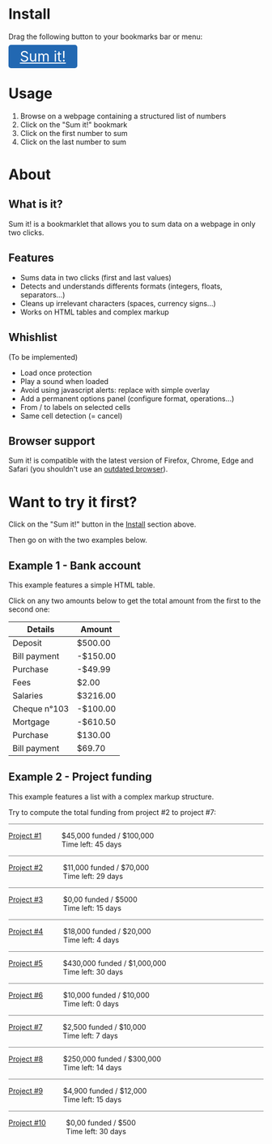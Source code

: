<!--

    /!\ WARNING : THIS FILE HAS BEEN GENERATED /!\

    Edit src/index.md, then rebuild with gulp.

-->

<style>
.bookmarklet {
	font-size: 2em;
	background-color: #2268b2;
	color: white;
	padding: 0.2em 0.8em;
	border-radius: 5px;
}
.bookmarklet:hover {
	color: white;
}
.example2 .spacer {
	border-bottom: 1px solid grey;
}
.example2 dt {
    display: inline-block;
    float: left;
}
.example2 dd {
    display: inline-block;
}
</style>


# Install

Drag the following button to your bookmarks bar or menu:

<a class="bookmarklet" href="javascript: (function() { &quot;use strict&quot;;var _slicedToArray=function(){return function(t,e){if(Array.isArray(t))return t;if(Symbol.iterator in Object(t))return function(t,e){var r=[],n=!0,a=!1,o=void 0;try{for(var i,u=t[Symbol.iterator]();!(n=(i=u.next()).done)&amp;&amp;(r.push(i.value),!e||r.length!==e);n=!0);}catch(t){a=!0,o=t}finally{try{!n&amp;&amp;u.return&amp;&amp;u.return()}finally{if(a)throw o}}return r}(t,e);throw new TypeError(&quot;Invalid attempt to destructure non-iterable instance&quot;)}}(),_createClass=function(){function t(t,e){for(var r=0;r&lt;e.length;r++){var n=e[r];n.enumerable=n.enumerable||!1,n.configurable=!0,&quot;value&quot;in n&amp;&amp;(n.writable=!0),Object.defineProperty(t,n.key,n)}}return function(e,r,n){return r&amp;&amp;t(e.prototype,r),n&amp;&amp;t(e,n),e}}();function _classCallCheck(t,e){if(!(t instanceof e))throw new TypeError(&quot;Cannot call a class as a function&quot;)}var Node={getAncestry:function(t){for(var e=[];t=t.parentNode;)e.unshift(t);return e},getCommonAncestor:function(t){var e=t.map(this.getAncestry);e.sort(function(t,e){return t.length-e.length});var r=e.shift(),n=null,a=function(t,a){for(var o=r[t],i=0,u=e.length;i&lt;u;i++){if(!e[i].some(function(t){return t===o}))return&quot;break|loop1&quot;}n=o};t:for(var o=0,i=r.length;o&lt;i;o++){if(&quot;break|loop1&quot;===a(o))break t}return console.log(&quot;Common ancestor:&quot;,n),n},getNthChild:function(t){for(var e=1;t=t.previousElementSibling;)e++;return e},querySimilarBetween:function(t,e,r){for(var n=r||this.getCommonAncestor([t,e]),a=this.getAncestry(e),o=[],i=void 0,u=void 0;t&amp;&amp;t!==n;)u=this.getNthChild(t),i=t.tagName.toLowerCase()+&quot;:nth-child(&quot;+u+&quot;)&quot;,o.unshift(i),t=t.parentNode;var s=o.shift().split(&quot;:&quot;)[0],l=u,c=this.getNthChild(a[a.indexOf(n)+1]);if(l&gt;c){var f=[c,l];l=f[0],c=f[1]}var h=s+&quot;:nth-child(n+&quot;+l+&quot;):nth-child(-n+&quot;+c+&quot;) &gt; &quot;+o.join(&quot; &gt; &quot;);return console.log(&quot;Selector:&quot;,h),n.querySelectorAll(h)}},Num={extractFloat:function(t){var e=void 0,r=void 0;if(e=(t=t.replace(/[^0-9,.-]+/g,&quot;&quot;)).match(/^-?(\d{1,3}(?:([,.])\d{3}(?:\2\d{3})*)?)((?!\2)[,.]\d+)?$/))r=e[1].replace(/[,.]/g,&quot;&quot;)+(e[3]?e[3].replace(&quot;,&quot;,&quot;.&quot;):&quot;&quot;);else{if(!(e=t.match(/^-?\d+([,.]\d+)?$/)))return[null,&quot;Ambiguous or badly formatted number: &quot;+t];r=t.replace(&quot;,&quot;,&quot;.&quot;)}return[parseFloat(r),null]},roundTwo:function(t){return Math.round(100*t)/100},format:function(t){return(new Intl.NumberFormat).format(this.roundTwo(t))}},Dataset=function(){function t(e){_classCallCheck(this,t),this.values=e||[]}return _createClass(t,[{key:&quot;add&quot;,value:function(t){return this.values.push(t),this}},{key:&quot;size&quot;,value:function(){return this.values.length}},{key:&quot;sum&quot;,value:function(){return this.values.reduce(function(t,e){return t+e},0)}},{key:&quot;sum_positive&quot;,value:function(){return this.values.filter(function(t){return t&gt;=0}).reduce(function(t,e){return t+e},0)}},{key:&quot;sum_negative&quot;,value:function(){return this.values.filter(function(t){return t&lt;0}).reduce(function(t,e){return t+e},0)}},{key:&quot;mean&quot;,value:function(){return this.sum()/this.size()}},{key:&quot;variance&quot;,value:function(){return new t(this.values.map(function(t){return Math.pow(t,2)})).mean()-Math.pow(this.mean(),2)}},{key:&quot;std&quot;,value:function(){return Math.sqrt(this.variance())}}]),t}(),Main={targets:[],listener:function(t){if(this.targets.length&gt;=2&amp;&amp;(this.targets[0].style.outline=&quot;none&quot;,this.targets[1].style.outline=&quot;none&quot;,this.targets=[]),t.target&amp;&amp;t.target.innerText&amp;&amp;t.target.innerText.match(/[0-9]+/)&amp;&amp;(this.targets.push(t.target),console.log(this.targets),t.target.style.outline=&quot;2px solid green&quot;,this.targets.length&gt;=2)){var e=Node.getCommonAncestor(this.targets);if(!e)return void alert(&quot;The clicked areas must belong to the same series of data&quot;);var r=Node.querySimilarBetween(this.targets[0],this.targets[1],e);console.log(&quot;Cells:&quot;,r);var n=new Dataset;Array.prototype.forEach.call(r,function(t){var e=Num.extractFloat(t.innerText),r=_slicedToArray(e,2),a=r[0],o=r[1];o?alert(o):(console.log(a),n.add(a))});var a=&quot;Total: &quot;+Num.format(n.sum())+&quot;  (+&quot;+Num.format(n.sum_positive())+&quot; / &quot;+Num.format(n.sum_negative())+&quot;)\n\nMean: &quot;+Num.format(n.mean())+&quot;\nStandard deviation: &quot;+Num.format(n.std())+&quot;\nVariance: &quot;+Num.format(n.variance())+&quot;\n\nNumber of values: &quot;+Num.format(n.size());setTimeout(function(){alert(a)},10)}}};document.querySelector(&quot;body&quot;).addEventListener(&quot;click&quot;,Main.listener.bind(Main)); }());">Sum it!</a>


# Usage

<ol>
	<li>Browse on a webpage containing a structured list of numbers</li>
	<li>Click on the "Sum it!" bookmark</li>
	<li>Click on the first number to sum</li>
	<li>Click on the last number to sum</li>
</ol>


# About

## What is it?

Sum it! is a bookmarklet that allows you to sum data
on a webpage in only two clicks.

## Features

<ul>
	<li>Sums data in two clicks (first and last values)</li>
	<li>Detects and understands differents formats (integers, floats, separators...)</li>
	<li>Cleans up irrelevant characters (spaces, currency signs...)</li>
	<li>Works on HTML tables and complex markup</li>
</ul>

## Whishlist

(To be implemented)

<ul>
	<li>Load once protection</li>
	<li>Play a sound when loaded</li>
	<li>Avoid using javascript alerts: replace with simple overlay</li>
	<li>Add a permanent options panel (configure format, operations...)</li>
	<li>From / to labels on selected cells</li>
	<li>Same cell detection (= cancel)</li>
</ul>

## Browser support

Sum it! is compatible with the latest version of Firefox, Chrome, Edge and Safari (you shouldn't use an [outdated browser](http://outdatedbrowser.com/en)).


# Want to try it first?

Click on the "Sum it!" button in the [Install](#install) section above.

Then go on with the two examples below.

## Example 1 - Bank account

This example features a simple HTML table.

Click on any two amounts below to get the total amount from the first to the second one:

<table class="example1">
	<thead>
		<tr><th>Details</th><th>Amount</th></tr>
	</thead>
	<tbody>
		<tr><td>Deposit</td><td>$500.00</td></tr>
		<tr><td>Bill payment</td><td>-$150.00</td></tr>
		<tr><td>Purchase</td><td>-$49.99</td></tr>
		<tr><td>Fees</td><td>$2.00</td></tr>
		<tr><td>Salaries</td><td>$3216.00</td></tr>
		<tr><td>Cheque n°103</td><td>-$100.00</td></tr>
		<tr><td>Mortgage</td><td>-$610.50</td></tr>
		<tr><td>Purchase</td><td>$130.00</td></tr>
		<tr><td>Bill payment</td><td>$69.70</td></tr>
	</tbody>
</table>

## Example 2 - Project funding

This example features a list with a complex markup structure.

Try to compute the total funding from project #2 to project #7: 

<div class="example2">
    <div class="container">
        <div class="spacer"></div>
        <div class="project">
            <dl><dt><a href="#">Project #1</a></dt>
                <dd><span><span class="number">$45,000</span><span> funded</span><span class="number"> / $100,000</span><span></span></span><span><br>Time left:<span class="number"> 45 days</span></span>
                </dd>
            </dl>
        </div>
        <div class="spacer"></div>
        <div class="project">
            <dl><dt><a href="#">Project #2</a></dt>
                <dd><span><span class="number">$11,000</span><span> funded</span><span class="number"> / $70,000</span><span></span></span><span><br>Time left:<span class="number"> 29 days</span></span>
                </dd>
            </dl>
        </div>
        <div class="spacer"></div>
        <div class="project">
            <dl><dt><a href="#">Project #3</a></dt>
                <dd><span><span class="number">$0,00</span><span> funded</span><span class="number"> / $5000</span><span></span></span><span><br>Time left:<span class="number"> 15 days</span></span>
                </dd>
            </dl>
        </div>
        <div class="spacer"></div>
        <div class="project">
            <dl><dt><a href="#">Project #4</a></dt>
                <dd><span><span class="number">$18,000</span><span> funded</span><span class="number"> / $20,000</span><span></span></span><span><br>Time left:<span class="number"> 4 days</span></span>
                </dd>
            </dl>
        </div>
        <div class="spacer"></div>
        <div class="project">
            <dl><dt><a href="#">Project #5</a></dt>
                <dd><span><span class="number">$430,000</span><span> funded</span><span class="number"> / $1,000,000</span><span></span></span><span><br>Time left:<span class="number"> 30 days</span></span>
                </dd>
            </dl>
        </div>
        <div class="spacer"></div>
        <div class="project">
            <dl><dt><a href="#">Project #6</a></dt>
                <dd><span><span class="number">$10,000</span><span> funded</span><span class="number"> / $10,000</span><span></span></span><span><br>Time left:<span class="number"> 0 days</span></span>
                </dd>
            </dl>
        </div>
        <div class="spacer"></div>
        <div class="project">
            <dl><dt><a href="#">Project #7</a></dt>
                <dd><span><span class="number">$2,500</span><span> funded</span><span class="number"> / $10,000</span><span></span></span><span><br>Time left:<span class="number"> 7 days</span></span>
                </dd>
            </dl>
        </div>
        <div class="spacer"></div>
        <div class="project">
            <dl><dt><a href="#">Project #8</a></dt>
                <dd><span><span class="number">$250,000</span><span> funded</span><span class="number"> / $300,000</span><span></span></span><span><br>Time left:<span class="number"> 14 days</span></span>
                </dd>
            </dl>
        </div>
        <div class="spacer"></div>
        <div class="project">
            <dl><dt><a href="#">Project #9</a></dt>
                <dd><span><span class="number">$4,900</span><span> funded</span><span class="number"> / $12,000</span><span></span></span><span><br>Time left:<span class="number"> 15 days</span></span>
                </dd>
            </dl>
        </div>
        <div class="spacer"></div>
        <div class="project">
            <dl><dt><a href="#">Project #10</a></dt>
                <dd><span><span class="number">$0,00</span><span> funded</span><span class="number"> / $500</span><span></span></span><span><br>Time left:<span class="number"> 30 days</span></span>
                </dd>
            </dl>
        </div>
    </div>
</div>
